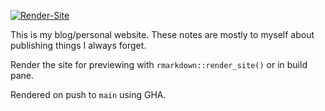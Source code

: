 <!-- badges: start -->
[![Render-Site](https://github.com/akgold/akg_site/actions/workflows/render_distill.yaml/badge.svg)](https://github.com/akgold/akg_site/actions)
<!-- badges: end -->

This is my blog/personal website. These notes are mostly to myself about
publishing things I always forget.

Render the site for previewing with `rmarkdown::render_site()` or in build pane.

Rendered on push to `main` using GHA.
